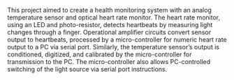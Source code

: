 This project aimed to create a health monitoring system with an analog temperature sensor and optical heart rate monitor. The heart rate monitor, using an LED and photo-resistor, detects heartbeats by measuring light changes through a finger. Operational amplifier circuits convert sensor output to heartbeats, processed by a micro-controller for numeric heart rate output to a PC via serial port. Similarly, the temperature sensor’s output is conditioned, digitized, and calibrated by the micro-controller for transmission to the PC. The micro-controller also allows PC-controlled switching of the light source via serial port instructions.
